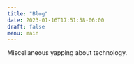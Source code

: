 ```yaml
---
title: "Blog"
date: 2023-01-16T17:51:58-06:00
draft: false
menu: main
---
```

Miscellaneous yapping about technology.